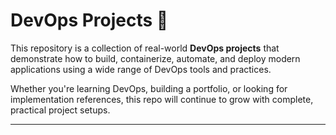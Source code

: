# DevOps Projects 🚀

This repository is a collection of real-world **DevOps projects** that demonstrate how to build, containerize, automate, and deploy modern applications using a wide range of DevOps tools and practices.

Whether you're learning DevOps, building a portfolio, or looking for implementation references, this repo will continue to grow with complete, practical project setups.

---


